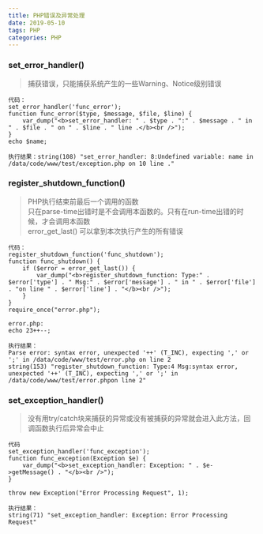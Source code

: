 ```yaml
---
title: PHP错误及异常处理
date: 2019-05-10
tags: PHP
categories: PHP
---
```

### set_error_handler()
> 捕获错误，只能捕获系统产生的一些Warning、Notice级别错误
```
代码：
set_error_handler('func_error');
function func_error($type, $message, $file, $line) {
	var_dump("<b>set_error_handler: " . $type . ":" . $message . " in " . $file . " on " . $line . " line .</b><br />");
}
echo $name;

执行结果：string(108) "set_error_handler: 8:Undefined variable: name in /data/code/www/test/exception.php on 10 line ."
```

### register_shutdown_function()
> PHP执行结束前最后一个调用的函数  
> 只在parse-time出错时是不会调用本函数的。只有在run-time出错的时候，才会调用本函数  
> error_get_last() 可以拿到本次执行产生的所有错误

```
代码：
register_shutdown_function('func_shutdown');
function func_shutdown() {
	if ($error = error_get_last()) {
		var_dump("<b>register_shutdown_function: Type:" . $error['type'] . " Msg:" . $error['message'] . " in " . $error['file'] . "on line " . $error['line'] . "</b><br />");
	}
}
require_once("error.php");

error.php: 
echo 23++--;

执行结果：
Parse error: syntax error, unexpected '++' (T_INC), expecting ',' or ';' in /data/code/www/test/error.php on line 2
string(153) "register_shutdown_function: Type:4 Msg:syntax error, unexpected '++' (T_INC), expecting ',' or ';' in /data/code/www/test/error.phpon line 2"
```

### set_exception_handler()
> 没有用try/catch块来捕获的异常或没有被捕获的异常就会进入此方法，回调函数执行后异常会中止


```
代码
set_exception_handler('func_exception');
function func_exception(Exception $e) {
	var_dump("<b>set_exception_handler: Exception: " . $e->getMessage() . "</b><br />");
}

throw new Exception("Error Processing Request", 1);

执行结果：
string(71) "set_exception_handler: Exception: Error Processing Request"
```